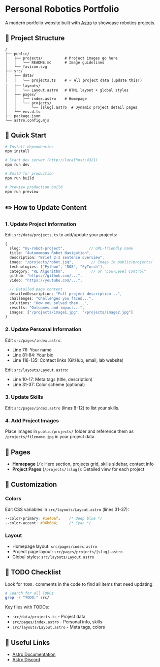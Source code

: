 # Personal Robotics Portfolio

A modern portfolio website built with [Astro](https://astro.build) to showcase robotics projects.

## 📁 Project Structure

```
/
├── public/
│   ├── projects/          # Project images go here
│   │   └── README.md      # Image guidelines
│   └── favicon.svg
├── src/
│   ├── data/
│   │   └── projects.ts    # ⭐ All project data (update this!)
│   ├── layouts/
│   │   └── Layout.astro   # HTML layout + global styles
│   ├── pages/
│   │   ├── index.astro    # Homepage
│   │   └── projects/
│   │       └── [slug].astro  # Dynamic project detail pages
│   └── env.d.ts
├── package.json
└── astro.config.mjs
```

## 🚀 Quick Start

```bash
# Install dependencies
npm install

# Start dev server (http://localhost:4321)
npm run dev

# Build for production
npm run build

# Preview production build
npm run preview
```

## ✏️ How to Update Content

### 1. Update Project Information

Edit `src/data/projects.ts` to add/update your projects:

```typescript
{
  slug: "my-robot-project",           // URL-friendly name
  title: "Autonomous Robot Navigation",
  description: "Brief 2-3 sentence overview",
  image: "/projects/robot.jpg",        // Image in public/projects/
  technologies: ["Python", "ROS", "PyTorch"],
  category: "RL Algorithm",            // or "Low-Level Control"
  github: "https://github.com/...",
  video: "https://youtube.com/...",

  // Detailed page content
  detailedDescription: "Full project description...",
  challenges: "Challenges you faced...",
  solutions: "How you solved them...",
  results: "Outcomes and impact...",
  images: ["/projects/image1.jpg", "/projects/image2.jpg"]
}
```

### 2. Update Personal Information

Edit `src/pages/index.astro`:
- Line 76: Your name
- Line 81-84: Your bio
- Line 116-135: Contact links (GitHub, email, lab website)

Edit `src/layouts/Layout.astro`:
- Line 10-17: Meta tags (title, description)
- Line 31-37: Color scheme (optional)

### 3. Update Skills

Edit `src/pages/index.astro` (lines 8-12) to list your skills.

### 4. Add Project Images

Place images in `public/projects/` folder and reference them as `/projects/filename.jpg` in your project data.

## 📄 Pages

- **Homepage** (`/`): Hero section, projects grid, skills sidebar, contact info
- **Project Pages** (`/projects/[slug]`): Detailed view for each project

## 🎨 Customization

### Colors

Edit CSS variables in `src/layouts/Layout.astro` (lines 31-37):
```css
--color-primary: #1e40af;    /* Deep blue */
--color-accent: #06b6d4;     /* Cyan */
```

### Layout

- Homepage layout: `src/pages/index.astro`
- Project page layout: `src/pages/projects/[slug].astro`
- Global styles: `src/layouts/Layout.astro`

## 📝 TODO Checklist

Look for `TODO:` comments in the code to find all items that need updating:

```bash
# Search for all TODOs
grep -r "TODO:" src/
```

Key files with TODOs:
- `src/data/projects.ts` - Project data
- `src/pages/index.astro` - Personal info, skills
- `src/layouts/Layout.astro` - Meta tags, colors

## 🔗 Useful Links

- [Astro Documentation](https://docs.astro.build)
- [Astro Discord](https://astro.build/chat)
